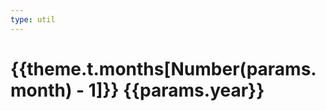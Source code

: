 ```yaml
---
type: util
---
```


<script setup>
import MonthPostsList from 'vitepress-sls-blog-tmpl/src/components/list/MonthPostsList.vue'
import { useData } from 'vitepress'
import { data } from '../../loadPosts.data.js'

const { theme, params } = useData()
</script>

# {{theme.t.months[Number(params.month) - 1]}} {{params.year}}

<MonthPostsList :allData="data.posts" :year="params.year" :month="params.month" />

